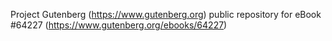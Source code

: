 Project Gutenberg (https://www.gutenberg.org) public repository for
eBook #64227 (https://www.gutenberg.org/ebooks/64227)
